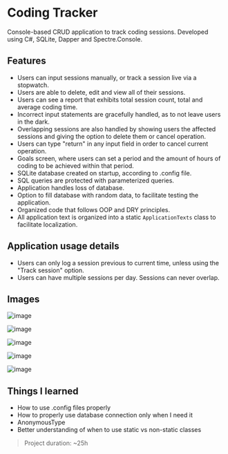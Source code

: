# Coding Tracker

Console-based CRUD application to track coding sessions. Developed using C#, SQLite, Dapper and Spectre.Console.

## Features

- Users can input sessions manually, or track a session live via a stopwatch.
- Users are able to delete, edit and view all of their sessions.
- Users can see a report that exhibits total session count, total and average coding time.
- Incorrect input statements are gracefully handled, as to not leave users in the dark.
- Overlapping sessions are also handled by showing users the affected sessions and giving the option to delete them or cancel operation.
- Users can type "return" in any input field in order to cancel current operation.
- Goals screen, where users can set a period and the amount of hours of coding to be achieved within that period.
- SQLite database created on startup, according to .config file.
- SQL queries are protected with parameterized queries.
- Application handles loss of database.
- Option to fill database with random data, to facilitate testing the application.
- Organized code that follows OOP and DRY principles.
- All application text is organized into a static `ApplicationTexts` class to facilitate localization.

## Application usage details

- Users can only log a session previous to current time, unless using the "Track session" option.
- Users can have multiple sessions per day. Sessions can never overlap.

## Images

![image](https://github.com/user-attachments/assets/43877317-3183-4872-8537-4758ca3d8c24)

![image](https://github.com/user-attachments/assets/0c80f961-d406-4c68-b408-e172b5433df7)

![image](https://github.com/user-attachments/assets/5b129d33-3571-408f-8493-739879652bff)

![image](https://github.com/user-attachments/assets/40488f8a-fcee-463a-84b4-b5f793633877)

![image](https://github.com/user-attachments/assets/3881e0f9-d05e-4dbb-aa49-6773de060905)

## Things I learned

- How to use .config files properly
- How to properly use database connection only when I need it
- AnonymousType
- Better understanding of when to use static vs non-static classes

> Project duration: ~25h
